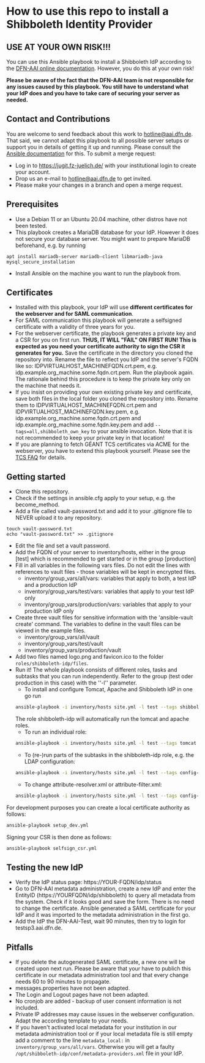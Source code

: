 # How to use this repo to install a Shibboleth Identity Provider

## USE AT YOUR OWN RISK!!!
You can use this Ansible playbook to install a Shibboleth IdP according to the [DFN-AAI online documentation](https://doku.tid.dfn.de/de:shibidp:uebersicht). However, you do this at your own risk!

**Please be aware of the fact that the DFN-AAI team is not responsible for any issues caused by this playbook. You still have to understand what your IdP does and you have to take care of securing your server as needed.**

## Contact and Contributions

You are welcome to send feedback about this work to hotline@aai.dfn.de. That said, we cannot adapt this playbook to all possible server setups or support you in details of getting it up and running. Please consult the [Ansible documentation](https://docs.ansible.com/ansible/latest/index.html) for this.
To submit a merge request:

* Log in to https://jugit.fz-juelich.de/ with your institutional login to create your account.
* Drop us an e-mail to hotline@aai.dfn.de to get invited.
* Please make your changes in a branch and open a merge request.

## Prerequisites

* Use a Debian 11 or an Ubuntu 20.04 machine, other distros have not been tested.
* This playbook creates a MariaDB database for your IdP. However it does not secure your database server. You might want to prepare MariaDB beforehand, e.g. by running
```
apt install mariadb-server mariadb-client libmariadb-java
mysql_secure_installation
```
* Install Ansible on the machine you want to run the playbook from.

## Certificates
* Installed with this playbook, your IdP will use **different certificates for the webserver and for SAML communication**.
* For SAML communication this playbook will generate a selfsigned certificate with a validity of three years for you.
* For the webserver certificate, the playbook generates a private key and a CSR for you on first run. **THUS, IT WILL "FAIL" ON FIRST RUN! This is expected as you need your certificate authority to sign the CSR it generates for you.** Save the certificate in the directory you cloned the repository into. Rename the file to reflect you IdP and the server's FQDN like so: IDPVIRTUALHOST_MACHINEFQDN.crt.pem, e.g. idp.example.org_machine.some.fqdn.crt.pem. Run the playbook again. The rationale behind this procedure is to keep the private key only on the machine that needs it.
* If you insist on providing your own existing private key and certificate, save both files in the local folder you cloned the repository into. Rename them to IDPVIRTUALHOST_MACHINEFQDN.crt.pem and IDPVIRTUALHOST_MACHINEFQDN.key.pem, e.g. idp.example.org_machine.some.fqdn.crt.pem and idp.example.org_machine.some.fqdn.key.pem and add `--tags=all,shibboleth_own_key` to your ansible invocation. Note that it is not recommended to keep your private key in that location!
* If you are planning to fetch GÉANT TCS certificates via ACME for the webserver, you have to extend this playbook yourself. Please see the [TCS FAQ](https://doku.tid.dfn.de/de:dfnpki:tcsfaq#acme1) for details.

## Getting started
* Clone this repository.
* Check if the settings in ansible.cfg apply to your setup, e.g. the become_method.
* Add a file called vault-password.txt and add it to your .gitignore file to NEVER upload it to any repository.
```
touch vault-password.txt
echo "vault-password.txt" >> .gitignore
```
* Edit the file and set a vault password.
* Add the FQDN of your server to inventory/hosts, either in the group [test] which is recommended to get started or in the group [production]
* Fill in all variables in the following vars files. Do not edit the lines with references to vault files - those variables will be kept in encrypted files.
  * inventory/group_vars/all/vars: variables that apply to both, a test IdP and a production IdP
  * inventory/group_vars/test/vars: variables that apply to your test IdP only
  * inventory/group_vars/production/vars: variables that apply to your production IdP only
* Create three vault files for sensitive information with the 'ansible-vault create' command. The variables to define in the vault files can be viewed in the example files.
  * inventory/group_vars/all/vault
  * inventory/group_vars/test/vault
  * inventory/group_vars/production/vault
* Add two files named logo.png and favicon.ico to the folder `roles/shibboleth-idp/files`.
* Run it! The whole playbook consists of different roles, tasks and subtasks that you can run independently. Refer to the group (test oder production in this case) with the ''-l'' parameter.
  * To install and configure Tomcat, Apache and Shibboleth IdP in one go run
  ```sh
  ansible-playbook -i inventory/hosts site.yml -l test --tags shibboleth_idp
  ```
  The role shibboleth-idp will automatically run the tomcat and apache roles.
  * To run an individual role:
  ```sh
  ansible-playbook -i inventory/hosts site.yml -l test --tags tomcat
  ```
  * To (re-)run parts of the subtasks in the shibboleth-idp role, e.g. the LDAP configuration:
  ```sh
  ansible-playbook -i inventory/hosts site.yml -l test --tags config-ldap
  ```
  * To change attribute-resolver.xml or attribute-filter.xml:
  ```sh
  ansible-playbook -i inventory/hosts site.yml -l test --tags config-attributes
  ```

For development purposes you can create a local certificate authority as follows:
```sh
ansible-playbook setup_dev.yml
```

Signing your CSR is then done as follows:
```sh
ansible-playbook selfsign_csr.yml
```

## Testing the new IdP
* Verify the IdP status page: https://YOUR-FQDN/idp/status
* Go to DFN-AAI metadata administration, create a new IdP and enter the EntityID (https://YOURFQDN/idp/shibboleth) to query all metadata from the system. Check if it looks good and save the form. There is no need to change the certificate. Ansible generated a SAML certificate for your IdP and it was imported to the metadata administration in the first go.
* Add the IdP the DFN-AAI-Test, wait 90 minutes, then try to login for testsp3.aai.dfn.de.

## Pitfalls
* If you delete the autogenerated SAML certificate, a new one will be created upon next run. Please be aware that your have to publich this certificate in our metadata administration tool and that every change needs 60 to 90 minutes to propagate.
* messages.properties have not been adapted.
* The Login and Logout pages have not been adapted.
* No cronjob are added - backup of user consent information is not included.
* Private IP addresses may cause issues in the webserver configuration. Adapt the according template to your needs.
* If you haven't activated local metadata for your institution in our metadata administration tool or if your local metadata file is still empty add a comment to the line `metadata_local:` in `inventory/group_vars/all/vars`. Otherwise you will get a faulty `/opt/shibboleth-idp/conf/metadata-providers.xml` file in your IdP.
